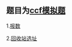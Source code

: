 ## 题目为[ccf模拟题](http://118.190.20.162/)

1.[报数](http://118.190.20.162/view.page?gpid=T100)

2.[回收站选址](http://118.190.20.162/view.page?gpid=T99)

